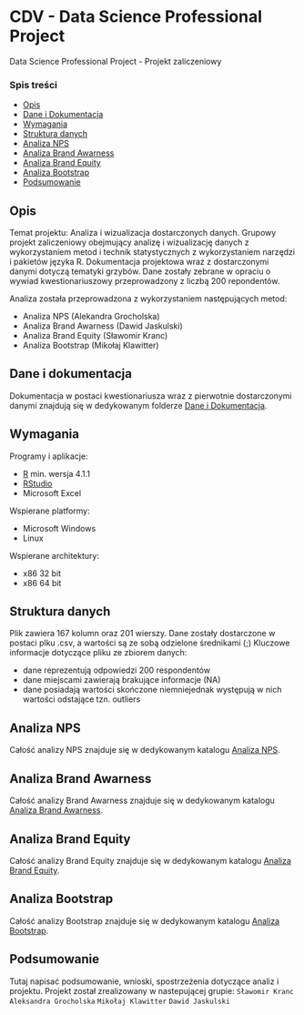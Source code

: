 # CDV - Data Science Professional Project
Data Science Professional Project - Projekt zaliczeniowy
### Spis treści
* [Opis](#opis)
* [Dane i Dokumentacja](#dane-i-dokumentacja)
* [Wymagania](#wymagania)
* [Struktura danych](#struktura-danych)
* [Analiza NPS](#[Analiza-NPS)
* [Analiza Brand Awarness](#Analiza-Brand-Awarness)
* [Analiza Brand Equity](#Analiza-Brand-Equity)
* [Analiza Bootstrap](#Analiza-Bootstrap)
* [Podsumowanie](#Podsumowanie)

## Opis
Temat projektu: Analiza i wizualizacja dostarczonych danych.
Grupowy projekt zaliczeniowy obejmujący analizę i wizualizację danych z wykorzystaniem metod i technik statystycznych z wykorzystaniem narzędzi i pakietów języka R.
Dokumentacja projektowa wraz z dostarczonymi danymi dotyczą tematyki grzybów.
Dane zostały zebrane w opraciu o wywiad kwestionariuszowy przeprowadzony z liczbą 200 repondentów.

Analiza została przeprowadzona z wykorzystaniem następujących metod:
- Analiza NPS (Alekandra Grocholska)
- Analiza Brand Awarness (Dawid Jaskulski)
- Analiza Brand Equity (Sławomir Kranc)
- Analiza Bootstrap (Mikołaj Klawitter)


## Dane i dokumentacja
Dokumentacja w postaci kwestionariusza wraz z pierwotnie dostarczonymi danymi znajdują się w dedykowanym folderze [Dane i Dokumentacja](https://github.com/krancslawomir/Data-Science-Professional-Project/tree/main/Dane%20i%20Dokumentacja).


## Wymagania
Programy i aplikacje:
* [R](https://www.r-project.org/) min. wersja 4.1.1
* [RStudio](https://www.rstudio.com/)
* Microsoft Excel

Wspierane platformy:
- Microsoft Windows
- Linux

Wspierane architektury:
- x86 32 bit
- x86 64 bit


## Struktura danych
Plik zawiera 167 kolumn oraz 201 wierszy.
Dane zostały dostarczone w postaci plku .csv, a wartości są ze sobą odzielone średnikami (;)
Kluczowe informacje dotyczące pliku ze zbiorem danych:
- dane reprezentują odpowiedzi 200 respondentów
- dane miejscami zawierają brakujące informacje (NA)
- dane posiadają wartości skończone niemniejednak występują w nich wartości odstające tzn. outliers

## Analiza NPS
Całość analizy NPS znajduje się w dedykowanym katalogu [Analiza NPS](https://github.com/krancslawomir/Data-Science-Professional-Project/tree/main/Analiza%20NPS).

## Analiza Brand Awarness
Całość analizy Brand Awarness znajduje się w dedykowanym katalogu [Analiza Brand Awarness](https://github.com/krancslawomir/Data-Science-Professional-Project/tree/main/Analiza%20Brand%20Awarness).

## Analiza Brand Equity
Całość analizy Brand Equity znajduje się w dedykowanym katalogu [Analiza Brand Equity](https://github.com/krancslawomir/Data-Science-Professional-Project/tree/main/Analiza%20Brand%20Equity).

## Analiza Bootstrap
Całość analizy Bootstrap znajduje się w dedykowanym katalogu [Analiza Bootstrap](https://github.com/krancslawomir/Data-Science-Professional-Project/tree/main/Analiza%20Bootstrap).

## Podsumowanie
Tutaj napisać podsumowanie, wnioski, spostrzeżenia dotyczące analiz i projektu.
Projekt został zrealizowany w nastepującej grupie:
`Sławomir Kranc`
`Aleksandra Grocholska`
`Mikołaj Klawitter`
`Dawid Jaskulski`
